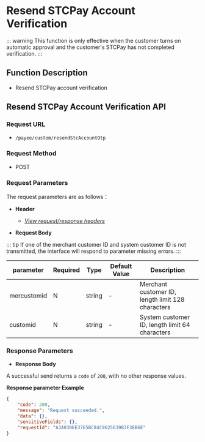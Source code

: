 # Resend STCPay Account Verification

::: warning
This function is only effective when the customer turns on automatic approval and the customer's STCPay has not completed verification.
:::

## Function Description

- Resend STCPay account verification

## Resend STCPay Account Verification API

### Request URL

- `/payee/custom/resendStcAccountOtp`

### Request Method

- POST

### Request Parameters

The request parameters are as follows：

- **Header**

  - [_View request/response headers_](/en/payoutApi/apiRule/header)

- **Request Body**

::: tip 
If one of the merchant customer ID and system customer ID is not transmitted, the interface will respond to parameter missing errors.
:::

| **parameter** | **Required** | **Type** | **Default Value** | **Description**                                   |
| ------------- | ------------ | -------- | ----------------- | ------------------------------------------------- |
| mercustomid   | N            | string   | -                 | Merchant customer ID, length limit 128 characters |
| customid      | N            | string   | -                 | System customer ID, length limit 64 characters    |

### Response Parameters

- **Response Body**

A successful send returns a `code` of `200`, with no other response values.

**Response parameter Example**

```json
{
    "code": 200,
    "message": "Request succeeded.",
    "data": {},
    "sensitiveFields": {},
    "requestId": "A3A030EE37E5BC84C9625639B3F38B6E"
}
```
